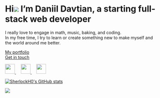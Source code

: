 Hi![](https://user-images.githubusercontent.com/18350557/176309783-0785949b-9127-417c-8b55-ab5a4333674e.gif) I’m Daniil Davtian, a starting full-stack
web developer
=======================================================================================================================================
I really love to engage in math, music, baking, and coding.<br>
In my free time, I try to learn or create something new to make myself and the world around me better.

[My portfolio](https://portfolio-six-phi-18.vercel.app/)<br>
[Get in touch](mailto:daniil.davtian@gmail.com)

<p align="left"> 
  <a href="https://www.codepen.io/nfnbzqzf-the-sasster" target="_blank" rel="noreferrer"> 
    <picture> 
      <source media="(prefers-color-scheme: dark)" srcset="https://raw.githubusercontent.com/danielcranney/readme-generator/main/public/icons/socials/codepen-dark.svg" />
      <source media="(prefers-color-scheme: light)" srcset="https://raw.githubusercontent.com/danielcranney/readme-generator/main/public/icons/socials/codepen.svg" /> 
      <img src="https://raw.githubusercontent.com/danielcranney/readme-generator/main/public/icons/socials/codepen.svg" width="32" height="32" /> 
    </picture> 
  </a> 
  &nbsp;&nbsp;&nbsp;
  <a href="https://www.github.com/SherlockH0" target="_blank" rel="noreferrer"> 
    <picture> 
      <source media="(prefers-color-scheme: dark)" srcset="https://raw.githubusercontent.com/danielcranney/readme-generator/main/public/icons/socials/github-dark.svg" /> 
      <source media="(prefers-color-scheme: light)" srcset="https://raw.githubusercontent.com/danielcranney/readme-generator/main/public/icons/socials/github.svg" /> 
      <img src="https://raw.githubusercontent.com/danielcranney/readme-generator/main/public/icons/socials/github.svg" width="32" height="32" /> 
    </picture> 
  </a> 
  &nbsp;&nbsp;&nbsp;
  <a href="https://www.linkedin.com/in/daniil-davtian" target="_blank" rel="noreferrer"> 
    <picture> 
      <source media="(prefers-color-scheme: dark)" srcset="https://raw.githubusercontent.com/danielcranney/readme-generator/main/public/icons/socials/linkedin-dark.svg" /> 
      <source media="(prefers-color-scheme: light)" srcset="https://raw.githubusercontent.com/danielcranney/readme-generator/main/public/icons/socials/linkedin.svg" /> 
      <img src="https://raw.githubusercontent.com/danielcranney/readme-generator/main/public/icons/socials/linkedin.svg" width="32" height="32" /> 
    </picture>
  </a>
</p>

<a href="http://www.github.com/SherlockH0"><img src="https://github-readme-stats.vercel.app/api?username=SherlockH0&show_icons=true&hide=&count_private=true&title_color=689D6A&text_color=ebdbb2&icon_color=689D6A&bg_color=282828&hide_border=true&show_icons=true" alt="SherlockH0's GitHub stats" /></a>

<a href="http://www.github.com/SherlockH0"><img src="https://github-readme-streak-stats.herokuapp.com/?user=SherlockH0&stroke=ebdbb2&background=282828&ring=D79921&fire=CC241D&currStreakNum=ebdbb2&currStreakLabel=D79921&sideNums=ebdbb2&sideLabels=ebdbb2&dates=ebdbb2&hide_border=true" /></a>

